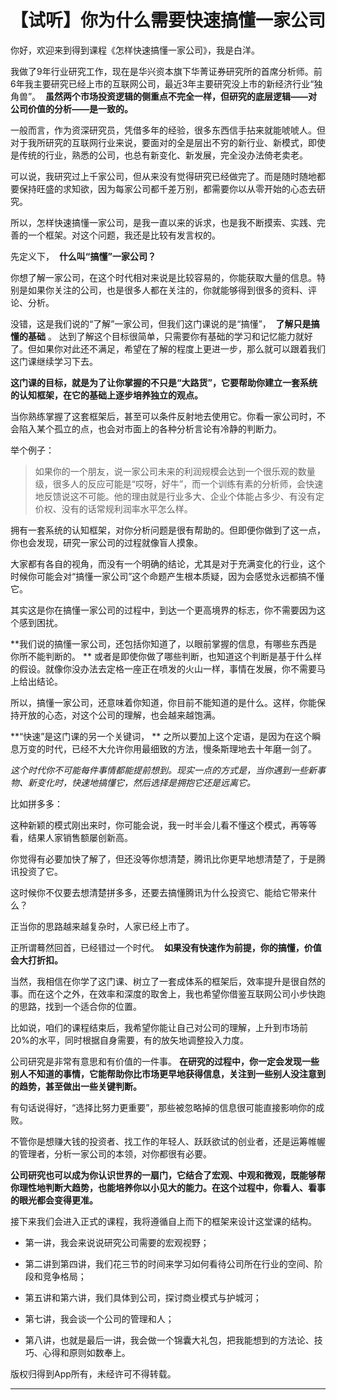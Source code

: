 # 【试听】你为什么需要快速搞懂一家公司

你好，欢迎来到得到课程《怎样快速搞懂一家公司》，我是白洋。

我做了9年行业研究工作，现在是华兴资本旗下华菁证券研究所的首席分析师。前6年我主要研究已经上市的互联网公司，最近3年主要研究没上市的新经济行业“独角兽”。  **虽然两个市场投资逻辑的侧重点不完全一样，但研究的底层逻辑——对公司价值的分析——是一致的。**

一般而言，作为资深研究员，凭借多年的经验，很多东西信手拈来就能唬唬人。但对于我所研究的互联网行业来说，要面对的全是层出不穷的新行业、新模式，即使是传统的行业，熟悉的公司，也总有新变化、新发展，完全没办法倚老卖老。

可以说，我研究过上千家公司，但从来没有觉得研究已经做完了。而是随时随地都要保持旺盛的求知欲，因为每家公司都千差万别，都需要你以从零开始的心态去研究。

所以，怎样快速搞懂一家公司，是我一直以来的诉求，也是我不断摸索、实践、完善的一个框架。对这个问题，我还是比较有发言权的。

先定义下，  **什么叫“搞懂”一家公司？**

你想了解一家公司，在这个时代相对来说是比较容易的，你能获取大量的信息。特别是如果你关注的公司，也是很多人都在关注的，你就能够得到很多的资料、评论、分析。

没错，这是我们说的“了解”一家公司，但我们这门课说的是“搞懂”，  **了解只是搞懂的基础** 。 达到了解这个目标很简单，只需要你有基础的学习和记忆能力就好了。但如果你对此还不满足，希望在了解的程度上更进一步，那么就可以跟着我们这门课继续学习下去。

 **这门课的目标，就是为了让你掌握的不只是“大路货”，它要帮助你建立一套系统的认知框架，在它的基础上逐步培养独立的观点。**

当你熟练掌握了这套框架后，甚至可以条件反射地去使用它。你看一家公司时，不会陷入某个孤立的点，也会对市面上的各种分析言论有冷静的判断力。

举个例子：

> 如果你的一个朋友，说一家公司未来的利润规模会达到一个很乐观的数量级，很多人的反应可能是“哎呀，好牛”，而一个训练有素的分析师，会快速地反馈说这不可能。他的理由就是行业多大、企业个体能占多少、有没有定价权、没有的话常规利润率水平怎么样。

拥有一套系统的认知框架，对你分析问题是很有帮助的。但即便你做到了这一点，你也会发现，研究一家公司的过程就像盲人摸象。

大家都有各自的视角，而没有一个明确的结论，尤其是对于充满变化的行业，这个时候你可能会对“搞懂一家公司”这个命题产生根本质疑，因为会感觉永远都搞不懂它。

其实这是你在搞懂一家公司的过程中，到达一个更高境界的标志，你不需要因为这个感到困扰。

 **我们说的搞懂一家公司，还包括你知道了，以眼前掌握的信息，有哪些东西是你所不能判断的。 ** 或者是即使你做了哪些判断，也知道这个判断是基于什么样的假设。就像你没办法去定格一座正在喷发的火山一样，事情在发展，你不需要马上给出结论。

所以，搞懂一家公司，还意味着你知道，你目前不能知道的是什么。这样，你能保持开放的心态，对这个公司的理解，也会越来越饱满。

 **“快速”是这门课的另一个关键词， ** 之所以要加上这个定语，是因为在这个瞬息万变的时代，已经不大允许你用最细致的方法，慢条斯理地去十年磨一剑了。

 *这个时代你不可能每件事情都能提前想到。现实一点的方式是，当你遇到一些新事物、新变化时，快速地搞懂它，然后选择是拥抱它还是远离它。*

比如拼多多：

这种新颖的模式刚出来时，你可能会说，我一时半会儿看不懂这个模式，再等等看，结果人家销售额屡创新高。

你觉得有必要加快了解了，但还没等你想清楚，腾讯比你更早地想清楚了，于是腾讯投资了它。

这时候你不仅要去想清楚拼多多，还要去搞懂腾讯为什么投资它、能给它带来什么？

正当你的思路越来越复杂时，人家已经上市了。

正所谓蓦然回首，已经错过一个时代。  **如果没有快速作为前提，你的搞懂，价值会大打折扣。**

当然，我相信在你学了这门课、树立了一套成体系的框架后，效率提升是很自然的事。而在这个之外，在效率和深度的取舍上，我也希望你借鉴互联网公司小步快跑的思路，找到一个适合你的位置。

比如说，咱们的课程结束后，我希望你能让自己对公司的理解，上升到市场前20%的水平，同时根据自身需要，有的放矢地调整投入力度。

公司研究是非常有意思和有价值的一件事。 **在研究的过程中，你一定会发现一些别人不知道的事情，它能帮助你比市场更早地获得信息，关注到一些别人没注意到的趋势，甚至做出一些关键判断。**

有句话说得好，“选择比努力更重要”，那些被忽略掉的信息很可能直接影响你的成败。

不管你是想赚大钱的投资者、找工作的年轻人、跃跃欲试的创业者，还是运筹帷幄的管理者，分析一家公司的本领，对你都很有必要。

 **公司研究也可以成为你认识世界的一扇门，它结合了宏观、中观和微观，既能够帮你理性地判断大趋势，也能培养你以小见大的能力。在这个过程中，你看人、看事的眼光都会变得更准。**

接下来我们会进入正式的课程，我将遵循自上而下的框架来设计这堂课的结构。

* 第一讲，我会来说说研究公司需要的宏观视野；

* 第二讲到第四讲，我们花三节的时间来学习如何看待公司所在行业的空间、阶段和竞争格局；

* 第五讲和第六讲，我们具体到公司，探讨商业模式与护城河；

* 第七讲，我会谈一个公司的管理和人；

* 第八讲，也就是最后一讲，我会做一个锦囊大礼包，把我能想到的方法论、技巧、心得和原则如数奉上。

版权归得到App所有，未经许可不得转载。

---

